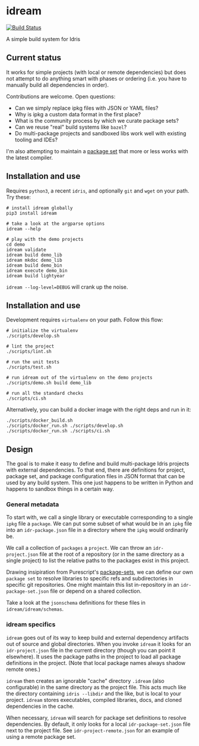 # idream

[![Build Status](https://travis-ci.org/ejconlon/idream.svg?branch=master)](https://travis-ci.org/ejconlon/idream)

A simple build system for Idris


## Current status

It works for simple projects (with local or remote dependencies) but does not
attempt to do anything smart with phases or ordering (i.e. you have to manually
build all dependencies in order).

Contributions are welcome. Open questions:

* Can we simply replace ipkg files with JSON or YAML files?
* Why is ipkg a custom data format in the first place?
* What is the community process by which we curate package sets?
* Can we reuse "real" build systems like `bazel`?
* Do multi-package projects and sandboxed libs work well with existing tooling and IDEs?

I'm also attempting to maintain a [package set](https://github.com/ejconlon/idr-package-set)
that more or less works with the latest compiler.

## Installation and use

Requires `python3`, a recent `idris`, and optionally `git` and `wget` on your path. Try these:

    # install idream globally
    pip3 install idream

    # take a look at the argparse options
    idream --help

    # play with the demo projects
    cd demo
    idream validate
    idream build demo_lib
    idream mkdoc demo_lib
    idream build demo_bin
    idream execute demo_bin
    idream build lightyear

`idream --log-level=DEBUG` will crank up the noise.


## Installation and use

Development requires `virtualenv` on your path. Follow this flow:

    # initialize the virtualenv
    ./scripts/develop.sh

    # lint the project
    ./scripts/lint.sh

    # run the unit tests
    ./scripts/test.sh

    # run idream out of the virtualenv on the demo projects
    ./scripts/demo.sh build demo_lib

    # run all the standard checks
    ./scripts/ci.sh

Alternatively, you can build a docker image with the right deps and run in it:

    ./scripts/docker_build.sh
    ./scripts/docker_run.sh ./scripts/develop.sh
    ./scripts/docker_run.sh ./scripts/ci.sh


## Design

The goal is to make it easy to define and build multi-package Idris projects
with external dependencies. To that end, there are definitions for project,
package set, and package configuration files in JSON format that can be used
by any build system. This one just happens to be written in Python and happens
to sandbox things in a certain way.

### General metadata

To start with, we call a single library or executable corresponding to a single
`ipkg` file a `package`. We can put some subset of what would be in an `ipkg` file
into an `idr-package.json` file in a directory where the `ipkg` would ordinarily be.

We call a collection of `packages` a `project`. We can throw an `idr-project.json`
file at the root of a repository (or in the same directory as a single project)
to list the relative paths to the packages exist in this project.

Drawing insipiration from Purescript's [package-sets](https://github.com/purescript/package-sets),
we can define our own `package set` to resolve libraries to specific refs and subdirectories in
specific git repositories. One might maintain this list in-repository in an
`idr-package-set.json` file or depend on a shared collection.

Take a look at the `jsonschema` definitions for these files in `idream/idream/schemas`.

### idream specifics

`idream` goes out of its way to keep build and external dependency artifacts out
of source and global directories. When you invoke `idream` it looks for
an `idr-project.json` file in the current directory (though you can point it
elsewhere). It uses the package paths in the project to load all package
definitions in the project. (Note that local package names always shadow remote ones.)

`idream` then creates an ignorable "cache" directory `.idream` (also configurable)
in the same directory as the project file. This acts much like the directory
containing `idris --libdir` and the like, but is local to your project. `idream` stores
executables, compiled libraries, docs, and cloned dependencies in the cache.

When necessary, `idream` will search for package set definitions to resolve
dependencies. By default, it only looks for a local `idr-package-set.json` file
next to the project file. See `idr-project-remote.json` for an example of using
a remote package set.
